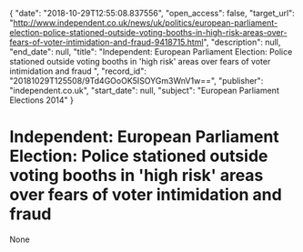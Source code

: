 {
  "date": "2018-10-29T12:55:08.837556", 
  "open_access": false, 
  "target_url": "http://www.independent.co.uk/news/uk/politics/european-parliament-election-police-stationed-outside-voting-booths-in-high-risk-areas-over-fears-of-voter-intimidation-and-fraud-9418715.html", 
  "description": null, 
  "end_date": null, 
  "title": "Independent:  European Parliament Election: Police stationed outside voting booths in 'high risk' areas over fears of voter intimidation and fraud ", 
  "record_id": "20181029T125508/9Td4GOoOK5ISOYGm3WnV1w==", 
  "publisher": "independent.co.uk", 
  "start_date": null, 
  "subject": "European Parliament Elections 2014"
}

# Independent:  European Parliament Election: Police stationed outside voting booths in 'high risk' areas over fears of voter intimidation and fraud 

None